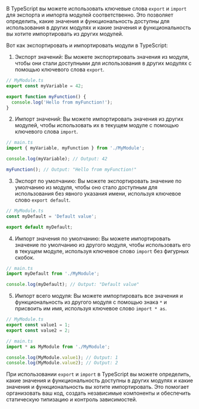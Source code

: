 В TypeScript вы можете использовать ключевые слова `export` и `import` для экспорта и импорта модулей соответственно. Это позволяет определить, какие значения и функциональность доступны для использования в других модулях и какие значения и функциональность вы хотите импортировать из других модулей.

Вот как экспортировать и импортировать модули в TypeScript:

1. Экспорт значений:
Вы можете экспортировать значения из модуля, чтобы они стали доступными для использования в других модулях с помощью ключевого слова `export`.

```typescript
// MyModule.ts
export const myVariable = 42;

export function myFunction() {
  console.log('Hello from myFunction!');
}
```

2. Импорт значений:
Вы можете импортировать значения из других модулей, чтобы использовать их в текущем модуле с помощью ключевого слова `import`.

```typescript
// main.ts
import { myVariable, myFunction } from './MyModule';

console.log(myVariable); // Output: 42

myFunction(); // Output: "Hello from myFunction!"
```

3. Экспорт по умолчанию:
Вы можете экспортировать значение по умолчанию из модуля, чтобы оно стало доступным для использования без явного указания имени, используя ключевое слово `export default`.

```typescript
// MyModule.ts
const myDefault = 'Default value';

export default myDefault;
```

4. Импорт значения по умолчанию:
Вы можете импортировать значение по умолчанию из другого модуля, чтобы использовать его в текущем модуле, используя ключевое слово `import` без фигурных скобок.

```typescript
// main.ts
import myDefault from './MyModule';

console.log(myDefault); // Output: "Default value"
```

5. Импорт всего модуля:
Вы можете импортировать все значения и функциональность из другого модуля с помощью знака `*` и присвоить им имя, используя ключевое слово `import * as`.

```typescript
// MyModule.ts
export const value1 = 1;
export const value2 = 2;

// main.ts
import * as MyModule from './MyModule';

console.log(MyModule.value1); // Output: 1
console.log(MyModule.value2); // Output: 2
```

При использовании `export` и `import` в TypeScript вы можете определить, какие значения и функциональность доступны в других модулях и какие значения и функциональность вы хотите импортировать. Это помогает организовать ваш код, создать независимые компоненты и обеспечить статическую типизацию и контроль зависимостей.